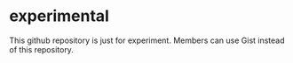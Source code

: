 experimental
============

This github repository is just for experiment.
Members can use Gist instead of this repository.
